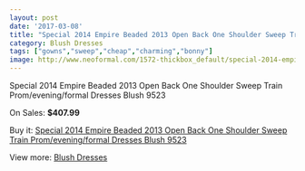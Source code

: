 ```yaml
---
layout: post
date: '2017-03-08'
title: "Special 2014 Empire Beaded 2013 Open Back One Shoulder Sweep Train Prom/evening/formal Dresses Blush 9523"
category: Blush Dresses
tags: ["gowns","sweep","cheap","charming","bonny"]
image: http://www.neoformal.com/1572-thickbox_default/special-2014-empire-beaded-2013-open-back-one-shoulder-sweep-train-prom-evening-formal-dresses-blush-9523.jpg
---
```

Special 2014 Empire Beaded 2013 Open Back One Shoulder Sweep Train Prom/evening/formal Dresses Blush 9523

On Sales: **$407.99**
<a href="https://www.neoformal.com/en/blush-dresses/566-special-2014-empire-beaded-2013-open-back-one-shoulder-sweep-train-prom-evening-formal-dresses-blush-9523.html"><amp-img layout="responsive" width="600" height="600" src="//www.neoformal.com/1572-thickbox_default/special-2014-empire-beaded-2013-open-back-one-shoulder-sweep-train-prom-evening-formal-dresses-blush-9523.jpg" alt="Special 2014 Empire Beaded 2013 Open Back One Shoulder Sweep Train Prom/evening/formal Dresses Blush 9523 0" /></a>
<a href="https://www.neoformal.com/en/blush-dresses/566-special-2014-empire-beaded-2013-open-back-one-shoulder-sweep-train-prom-evening-formal-dresses-blush-9523.html"><amp-img layout="responsive" width="600" height="600" src="//www.neoformal.com/1573-thickbox_default/special-2014-empire-beaded-2013-open-back-one-shoulder-sweep-train-prom-evening-formal-dresses-blush-9523.jpg" alt="Special 2014 Empire Beaded 2013 Open Back One Shoulder Sweep Train Prom/evening/formal Dresses Blush 9523 1" /></a>
<a href="https://www.neoformal.com/en/blush-dresses/566-special-2014-empire-beaded-2013-open-back-one-shoulder-sweep-train-prom-evening-formal-dresses-blush-9523.html"><amp-img layout="responsive" width="600" height="600" src="//www.neoformal.com/1574-thickbox_default/special-2014-empire-beaded-2013-open-back-one-shoulder-sweep-train-prom-evening-formal-dresses-blush-9523.jpg" alt="Special 2014 Empire Beaded 2013 Open Back One Shoulder Sweep Train Prom/evening/formal Dresses Blush 9523 2" /></a>

Buy it: [Special 2014 Empire Beaded 2013 Open Back One Shoulder Sweep Train Prom/evening/formal Dresses Blush 9523](https://www.neoformal.com/en/blush-dresses/566-special-2014-empire-beaded-2013-open-back-one-shoulder-sweep-train-prom-evening-formal-dresses-blush-9523.html "Special 2014 Empire Beaded 2013 Open Back One Shoulder Sweep Train Prom/evening/formal Dresses Blush 9523")

View more: [Blush Dresses](https://www.neoformal.com/en/7-blush-dresses "Blush Dresses")